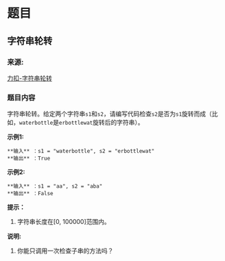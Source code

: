 # 题目

## 字符串轮转

### 来源:

[力扣-字符串轮转](https://leetcode.cn/problems/string-rotation-lcci/)

### 题目内容

字符串轮转。给定两个字符串`s1`和`s2`，请编写代码检查`s2`是否为`s1`旋转而成（比如，`waterbottle`是`erbottlewat`旋转后的字符串）。

**示例1:**

    
    
    **输入** ：s1 = "waterbottle", s2 = "erbottlewat"
    **输出** ：True
    

**示例2:**

    
    
    **输入** ：s1 = "aa", s2 = "aba"
    **输出** ：False
    

**提示：**

  1. 字符串长度在[0, 100000]范围内。

**说明:**

  1. 你能只调用一次检查子串的方法吗？

